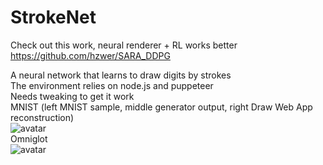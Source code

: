 # StrokeNet  
Check out this work, neural renderer + RL works better
https://github.com/hzwer/SARA_DDPG

A neural network that learns to draw digits by strokes  
The environment relies on node.js and puppeteer  
Needs tweaking to get it work  
MNIST (left MNIST sample, middle generator output, right Draw Web App reconstruction)  
![avatar](https://github.com/vexilligera/strokenet/blob/master/figures/mnist_result.png?raw=true)  
Omniglot  
![avatar](https://github.com/vexilligera/strokenet/blob/master/figures/omniglot_result.png?raw=true)  
